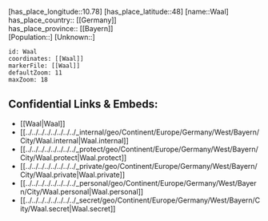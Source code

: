 ﻿---
location: [48,10.78] 
mapzoom: [7,12] 
mapmarker: city 
type: City
tags:
- geo/City


SpocWebEntityId: 35376
isDeleted: false
confidential: public

---
[has_place_longitude::10.78] 
[has_place_latitude::48] 
[name::Waal] 
has_place_country:: [[Germany]]  
has_place_province:: [[Bayern]]  
[Population::] 
[Unknown::] 


```leaflet
id: Waal
coordinates: [[Waal]] 
markerFile: [[Waal]] 
defaultZoom: 11 
maxZoom: 18
```


## Confidential Links & Embeds: 
- [[Waal|Waal]]  
- [[../../../../../../../../_internal/geo/Continent/Europe/Germany/West/Bayern/City/Waal.internal|Waal.internal]] 
- [[../../../../../../../../_protect/geo/Continent/Europe/Germany/West/Bayern/City/Waal.protect|Waal.protect]] 
- [[../../../../../../../../_private/geo/Continent/Europe/Germany/West/Bayern/City/Waal.private|Waal.private]] 
- [[../../../../../../../../_personal/geo/Continent/Europe/Germany/West/Bayern/City/Waal.personal|Waal.personal]] 
- [[../../../../../../../../_secret/geo/Continent/Europe/Germany/West/Bayern/City/Waal.secret|Waal.secret]] 
